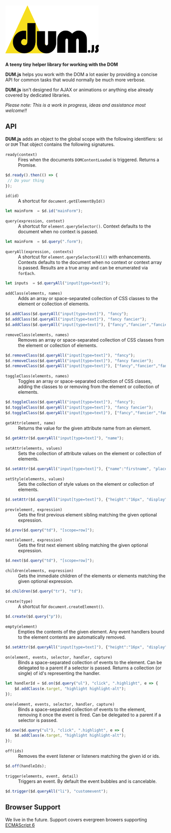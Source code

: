# <img src="dum-js.svg" height="150" alt="DUM.js logo"/>

**A teeny tiny helper library for working with the DOM**

**DUM.js** helps you work with the DOM a lot easier by providing a concise API for common tasks that would normally be much more verbose. 

**DUM.js** isn't designed for AJAX or animations or anything else already covered by dedicated libraries.

*Please note: This is a work in progress, ideas and assistance most welcome!!*

## API

**DUM.js** adds an object to the global scope with the following identifiers: `$d` or `DUM` That object contains the following signatures.

<dl>
<dt><code>ready(context)</code></dt>
<dd>Fires when the documents <code>DOMContentLoaded</code> is triggered. Returns a Promise.</dd>
</dl>

``` js
$d.ready().then(() => {
 // Do your thing
});
```

<dl>
<dt><code>id(id)</code></dt>
<dd>A shortcut for <code>document.getElementById()</code></dd>
</dl>

``` js
let mainForm  = $d.id("mainForm");
```

<dl>
<dt><code>query(expression, context)</code></dt>
<dd>A shortcut for <code>element.querySelector()</code>. 
Context defaults to the document when no context is passed.</dd>
</dl>

``` js
let mainForm  = $d.query(".form");
```

<dl>
<dt><code>queryAll(expression, contexts)</code></dt>
<dd>A shortcut for <code>element.querySelectorAll()</code> with enhancements. 
Contexts defaults to the document when no context or context array is passed. Results are a true array and can be enumerated via <code>forEach</code>.</dd>
</dl>

``` js
let inputs  = $d.queryAll("input[type=text]");
```

<dl>
<dt><code>addClass(elements, names)</code></dt>
<dd>Adds an array or space-separated collection of CSS classes to the element or collection of elements.</dd>
</dl>

``` js
$d.addClass($d.queryAll("input[type=text]"), "fancy");
$d.addClass($d.queryAll("input[type=text]"), "fancy fancier");
$d.addClass($d.queryAll("input[type=text]"), ["fancy","fancier","fanciest"]);
```

<dl>
<dt><code>removeClass(elements, names)</code></dt>
<dd>Removes an array or space-separated collection of CSS classes from the element or collection of elements.</dd>
</dl>

``` js
$d.removeClass($d.queryAll("input[type=text]"), "fancy");
$d.removeClass($d.queryAll("input[type=text]"), "fancy fancier");
$d.removeClass($d.queryAll("input[type=text]"), ["fancy","fancier","fanciest"]);
```

<dl>
<dt><code>toggleClass(elements, names)</code></dt>
<dd>Toggles an array or space-separated collection of CSS classes, adding the classes to or removing from the element or collection of elements.</dd>
</dl>

``` js
$d.toggleClass($d.queryAll("input[type=text]"), "fancy");
$d.toggleClass($d.queryAll("input[type=text]"), "fancy fancier");
$d.toggleClass($d.queryAll("input[type=text]"), ["fancy","fancier","fanciest"]);
```

<dl>
<dt><code>getAttr(element, name)</code></dt>
<dd>Returns the value for the given attribute name from an element.</dd>
</dl>

``` js
$d.getAttr($d.queryAll("input[type=text]"), "name");
```

<dl>
<dt><code>setAttr(elements, values)</code></dt>
<dd>Sets the collection of attribute values on the element or collection of elements.</dd>
</dl>

``` js
$d.setAttr($d.queryAll("input[type=text]"), {"name":"firstname", "placeholder":"first name"});
```

<dl>
<dt><code>setStyle(elements, values)</code></dt>
<dd>Sets the collection of style values on the element or collection of elements.</dd>
</dl>

``` js
$d.setAttr($d.queryAll("input[type=text]"), {"height":"16px", "display":"block"});
```

<dl>
<dt><code>prev(element, expression)</code></dt>
<dd>Gets the first previous element sibling matching the given optional expression.</dd>
</dl>

``` js
$d.prev($d.query("td"), "[scope=row]");
```

<dl>
<dt><code>next(element, expression)</code></dt>
<dd>Gets the first next element sibling matching the given optional expression.</dd>
</dl>

``` js
$d.next($d.query("td"), "[scope=row]");
```

<dl>
<dt><code>children(elements, expression)</code></dt>
<dd>Gets the immediate children of the elements or elements matching the given optional expression.</dd>
</dl>

``` js
$d.children($d.query("tr"), "td");
```

<dl>
<dt><code>create(type)</code></dt>
<dd>A shortcut for <code>document.createElement()</code>.</dd>
</dl>

``` js
$d.create($d.query("p"));
```

<dl>
<dt><code>empty(element)</code></dt>
<dd>Empties the contents of the given element. Any event handlers bound to the element contents are automatically removed.</dd>
</dl>

``` js
$d.setAttr($d.queryAll("input[type=text]"), {"height":"16px", "display":"block"});
```

<dl>
<dt><code>on(element, events, selector, handler, capture)</code></dt>
<dd>Binds a space-separated collection of events to the element. Can be delegated to a parent if a selector is passed. Returns a collection (or single) of id's representing the handler.</dd>
</dl>

``` js
let handlerId = $d.on($d.query("ul"), "click", ".highlight", e => {
    $d.addClass(e.target, "highlight highlight-alt");
});
```

<dl>
<dt><code>one(element, events, selector, handler, capture)</code></dt>
<dd>Binds a space-separated collection of events to the element, removing it once the event is fired. Can be delegated to a parent if a selector is passed.</dd>
</dl>

``` js
$d.one($d.query("ul"), "click", ".highlight", e => {
    $d.addClass(e.target, "highlight highlight-alt");
});
```

<dl>
<dt><code>off(ids)</code></dt>
<dd>Removes the event listener or listeners matching the given id or ids.</dd>
</dl>

``` js
$d.off(handleIds);
```

<dl>
<dt><code>trigger(elements, event, detail)</code></dt>
<dd>Triggers an event. By default the event bubbles and is cancelable.</dd>
</dl>

``` js
$d.trigger($d.queryAll("li"), "customevent");
```

## Browser Support

We live in the future. Support covers evergreen browers supporting [ECMAScript 6](http://www.ecma-international.org/ecma-262/6.0/index.html)
